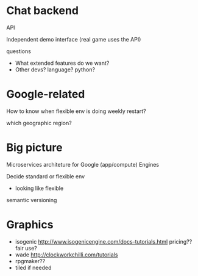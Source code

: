 # Chat backend
API

Independent demo interface (real game uses the API)

questions
- What extended features do we want?
- Other devs? language? python?


# Google-related
How to know when flexible env is doing weekly restart?

which geographic region?


# Big picture
Microservices architeture for Google (app/compute) Engines

Decide standard or flexible env
- looking like flexible

semantic versioning

# Graphics
- isogenic
	http://www.isogenicengine.com/docs-tutorials.html
	pricing?? fair use?
- wade
	http://clockworkchilli.com/tutorials
- rpgmaker??
- tiled if needed
